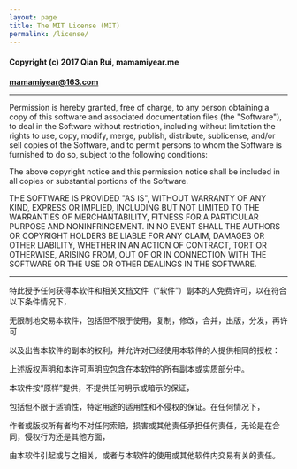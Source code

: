 ```yaml
---
layout: page
title: The MIT License (MIT)
permalink: /license/
---
```


#### Copyright (c) 2017 Qian Rui, mamamiyear.me
**<mamamiyear@163.com>**

---

Permission is hereby granted, free of charge, to any person
obtaining a copy of this software and associated documentation
files (the "Software"), to deal in the Software without
restriction, including without limitation the rights to use,
copy, modify, merge, publish, distribute, sublicense, and/or sell
copies of the Software, and to permit persons to whom the
Software is furnished to do so, subject to the following
conditions:

The above copyright notice and this permission notice shall be
included in all copies or substantial portions of the Software.

THE SOFTWARE IS PROVIDED "AS IS", WITHOUT WARRANTY OF ANY KIND,
EXPRESS OR IMPLIED, INCLUDING BUT NOT LIMITED TO THE WARRANTIES
OF MERCHANTABILITY, FITNESS FOR A PARTICULAR PURPOSE AND
NONINFRINGEMENT. IN NO EVENT SHALL THE AUTHORS OR COPYRIGHT
HOLDERS BE LIABLE FOR ANY CLAIM, DAMAGES OR OTHER LIABILITY,
WHETHER IN AN ACTION OF CONTRACT, TORT OR OTHERWISE, ARISING
FROM, OUT OF OR IN CONNECTION WITH THE SOFTWARE OR THE USE OR
OTHER DEALINGS IN THE SOFTWARE.

------

特此授予任何获得本软件和相关文档文件（“软件”）副本的人免费许可，以在符合以下条件情况下，

无限制地交易本软件，包括但不限于使用，复制，修改，合并，出版，分发，再许可

以及出售本软件的副本的权利，并允许对已经使用本软件的人提供相同的授权：



上述版权声明和本许可声明应包含在本软件的所有副本或实质部分中。



本软件按“原样”提供，不提供任何明示或暗示的保证，

包括但不限于适销性，特定用途的适用性和不侵权的保证。在任何情况下，

作者或版权所有者均不对任何索赔，损害或其他责任承担任何责任，无论是在合同，侵权行为还是其他方面，

由本软件引起或与之相关，或者与本软件的使用或其他软件内交易有关的责任。